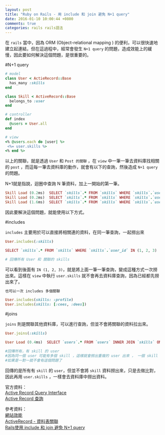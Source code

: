 ```yaml
---
layout: post
title: "Ruby on Rails - 用 include 和 join 避免 N+1 query"
date: 2016-01-10 10:00:44 +0800
comments: true
categories: rails rails語法
---
```


在 `rails` 當中，因為 ORM (Object-relational mapping ) 的便利，可以很快速地建立起連結，但在這過程中，經常會發生 `N+1 query` 的問題，造成效能上的緩慢，因此要如何解決這個問題，是很重要的。

<!--more-->

#N+1 query

```ruby
# model
class User < ActieRecord::Base
  has_many :skills
end

class Skill < ActiveRecord::Base
  belongs_to :user
end

# controller
def index
  @users = User.all
end

# view
<% @users.each do |user| %>
 <%= user.skills %>
<% end %>
```

以上的關聯，就是透過 `User` 和 `Post 的關聯` ，在 `view` 中一筆一筆去資料庫找相關的 `post` ，而這每一筆去資料庫的動作，就會有以下的查詢，然後造成 `N+1 query` 的問題。

N+1就是指說，迴圈中查詢 N 筆資料，加上一開始的第一筆。

```ruby
Skill Load (0.2ms)  SELECT `skills`.* FROM `skills` WHERE `skills`.`user_id` = 1
Skill Load (0.2ms)  SELECT `skills`.* FROM `skills` WHERE `skills`.`user_id` = 2
Skill Load (1.6ms)  SELECT `skills`.* FROM `skills` WHERE `skills`.`user_id` = 3
```

因此要解決這個問題，就能使用以下方式。

#includes

`includes` 主要用於可以直接將相關連的資料，在同一筆查詢，一起撈出來

```ruby
User.includes(:skills)

SELECT `skills`.* FROM `skills` WHERE `skills`.`user_id` IN (1, 2, 3)

# 回傳所有 User 和 關聯的 skills
```
可以看到後面有 `IN (1, 2, 3)`，就是將上面一筆一筆查詢，變成這種方式一次撈出來。這樣在 `view` 中執行 `user.skills` 就不會再去資料庫查詢，因為已經都先撈出來了。

```ruby
也可以一次 includes 多個關聯

User.includes(skills: :profile)
User.includes(skills: [:cees, :dees])
```

#joins

`joins` 則是關聯其他資料庫，可以進行查詢，但並不會將關聯的資料拉出來。

```ruby
User.joins(:skills)

User Load (0.4ms)  SELECT `users`.* FROM `users` INNER JOIN `skills` ON `skills`.`user_id` = `users`.`id`

#回傳所有，有 skill 的 user
#因為同一個 user 可能有多個 skill ，這樣就會撈出重複的 user 出來 ， 一個 skill 一個 user，因此可以用 .uniq 來去除重複的資料。
#如果是一對一就不會有這個問題了
```
回傳的是所有有 `skill` 的 `user`，但並不會將 `skill` 資料撈出來，只是去做比對，因此再用 `user.skills` ，一樣會去資料庫中撈出資料。


官方資料：  
[Active Record Query Interface](http://guides.rubyonrails.org/active_record_querying.html)  
[Active Record 查詢](http://rails.ruby.tw/active_record_querying.html)

參考資料：  
[網站效能](https://ihower.tw/rails4/performance.html)  
[ActiveRecord - 資料表關聯](https://ihower.tw/rails4/activerecord-relationships.html)  
[Rails使用 include 和 join 避免 N+1 query](http://motion-express.com/blog/20141028-rails-include-join-avoid-n-1-query)

